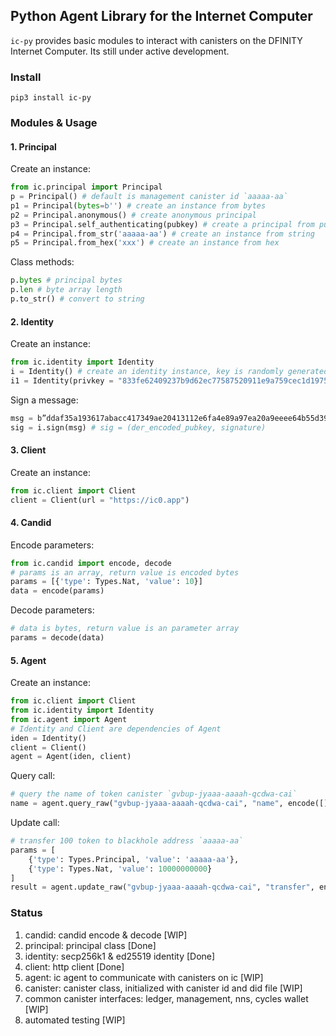 ## Python Agent Library for the Internet Computer

`ic-py` provides basic modules to interact with canisters on the DFINITY Internet Computer. Its still under active development.

### Install

```
pip3 install ic-py
```

### Modules & Usage

#### 1. Principal

Create an instance:

```python
from ic.principal import Principal
p = Principal() # default is management canister id `aaaaa-aa`
p1 = Principal(bytes=b'') # create an instance from bytes
p2 = Principal.anonymous() # create anonymous principal
p3 = Principal.self_authenticating(pubkey) # create a principal from public key
p4 = Principal.from_str('aaaaa-aa') # create an instance from string
p5 = Principal.from_hex('xxx') # create an instance from hex
```

Class methods:

```python
p.bytes # principal bytes
p.len # byte array length
p.to_str() # convert to string
```

#### 2. Identity

Create an instance:

```python
from ic.identity import Identity
i = Identity() # create an identity instance, key is randomly generated
i1 = Identity(privkey = "833fe62409237b9d62ec77587520911e9a759cec1d19755b7da901b96dca3d42") # create an instance from private key
```

Sign a message:

```python
msg = b”ddaf35a193617abacc417349ae20413112e6fa4e89a97ea20a9eeee64b55d39a2192992a274fc1a836ba3c23a3feebbd454d4423643ce80e2a9ac94fa54ca49f“
sig = i.sign(msg) # sig = (der_encoded_pubkey, signature)
```

#### 3. Client

Create an instance:

```python
from ic.client import Client
client = Client(url = "https://ic0.app")
```

#### 4. Candid

Encode parameters:

```python
from ic.candid import encode, decode
# params is an array, return value is encoded bytes
params = [{'type': Types.Nat, 'value': 10}]
data = encode(params)
```

Decode parameters:

```python
# data is bytes, return value is an parameter array
params = decode(data)
```

#### 5. Agent

Create an instance:

```python
from ic.client import Client
from ic.identity import Identity
from ic.agent import Agent
# Identity and Client are dependencies of Agent
iden = Identity()
client = Client()
agent = Agent(iden, client)
```

Query call:

```python
# query the name of token canister `gvbup-jyaaa-aaaah-qcdwa-cai`
name = agent.query_raw("gvbup-jyaaa-aaaah-qcdwa-cai", "name", encode([]))
```

Update call:

```python
# transfer 100 token to blackhole address `aaaaa-aa`
params = [
	{'type': Types.Principal, 'value': 'aaaaa-aa'},
	{'type': Types.Nat, 'value': 10000000000}
]
result = agent.update_raw("gvbup-jyaaa-aaaah-qcdwa-cai", "transfer", encode(params))
```

### Status

1. candid: candid encode & decode  [WIP]
2. principal: principal class [Done]
3. identity: secp256k1 & ed25519 identity [Done]
4. client: http client [Done]
5. agent: ic agent to communicate with canisters on ic [WIP]
6. canister: canister class, initialized with canister id and did file [WIP]
7. common canister interfaces: ledger, management, nns, cycles wallet [WIP]
8. automated testing [WIP]
